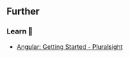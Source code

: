## Further

### Learn 🧠

- [Angular: Getting Started - Pluralsight](https://pluralsight.com/courses/angular-2-getting-started-update)

